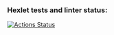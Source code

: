 ### Hexlet tests and linter status:
[![Actions Status](https://github.com/luis-ap07/fullstack-javascript-project-98/actions/workflows/hexlet-check.yml/badge.svg)](https://github.com/luis-ap07/fullstack-javascript-project-98/actions)